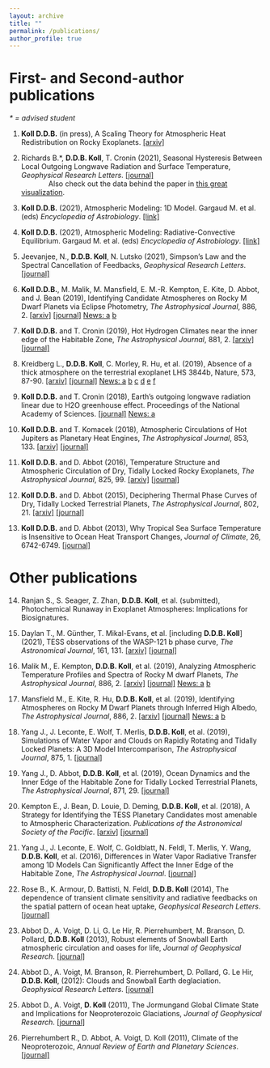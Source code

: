 ```yaml
---
layout: archive
title: ""
permalink: /publications/
author_profile: true
---
```


# First- and Second-author publications
_\* = advised student_

1. **Koll D.D.B.** (in press), A Scaling Theory for Atmospheric Heat
   Redistribution on Rocky
   Exoplanets. [\[arxiv\]](https://arxiv.org/abs/1907.13145)

2. Richards B.*, **D.D.B. Koll**, T. Cronin (2021), Seasonal
   Hysteresis Between Local Outgoing Longwave Radiation and Surface
   Temperature, _Geophysical Research
   Letters_. [\[journal\]](http://agupubs.onlinelibrary.wiley.com/doi/abs/10.1029/2021GL092978) \
   &emsp; &emsp; &emsp; Also check out the data behind the paper in [this great visualization](https://bdgrichards.github.io/OLR-Loop-Viewer/).

3. **Koll D.D.B.** (2021), Atmospheric Modeling: 1D Model. Gargaud
   M. et al. (eds) _Encyclopedia of
   Astrobiology_. [\[link\]](https://doi.org/10.1007/978-3-642-27833-4_5511-1)

4. **Koll D.D.B.** (2021), Atmospheric Modeling: Radiative-Convective Equilibrium. Gargaud M. et al. (eds) _Encyclopedia of
Astrobiology_. [\[link\]](https://link.springer.com/referenceworkentry/10.1007/978-3-642-27833-4_5479-1)

5. Jeevanjee, N., **D.D.B. Koll**, N. Lutsko (2021), Simpson’s Law and
   the Spectral Cancellation of Feedbacks, _Geophysical Research
   Letters_. [\[journal\]](https://agupubs.onlinelibrary.wiley.com/doi/10.1029/2021GL093699)

6. **Koll D.D.B.**, M. Malik, M. Mansfield, E. M.-R. Kempton, E. Kite,
   D. Abbot, and J. Bean (2019), Identifying Candidate Atmospheres on
   Rocky M Dwarf Planets via Eclipse Photometry, _The Astrophysical
   Journal_, 886, 2. [\[arxiv\]](https://arxiv.org/abs/1907.13138)
   [\[journal\]](https://iopscience.iop.org/article/10.3847/1538-4357/ab4c91)
   [News: a](https://www.nasa.gov/feature/goddard/2019/astronomers-propose-a-novel-method-of-finding-atmospheres-on-rocky-worlds/)
   [b](https://www.skyandtelescope.com/astronomy-news/new-method-expedite-search-exoplanets-atmospheres/)

7. **Koll D.D.B.** and T. Cronin (2019), Hot Hydrogen Climates near the inner edge of the Habitable Zone, _The Astrophysical Journal_,
   881, 2. [\[arxiv\]](https://arxiv.org/abs/1907.13169)
   [\[journal\]](https://iopscience.iop.org/article/10.3847/1538-4357/ab30c4/meta)

8. Kreidberg L., **D.D.B. Koll**, C. Morley, R. Hu, et al. (2019),
   Absence of a thick atmosphere on the terrestrial exoplanet LHS
   3844b, Nature, 573,
   87-90. [\[arxiv\]](https://arxiv.org/abs/1908.06834)
   [\[journal\]](https://www.nature.com/articles/s41586-019-1497-4)
   [News: a](https://www.jpl.nasa.gov/news/news.php?feature=7479)
   [b](http://news.mit.edu/2019/earth-exoplanet-no-atmosphere-0819)
   [c](https://news.harvard.edu/gazette/story/2019/08/harvard-astronomer-shows-exoplanet-has-no-atmosphere/)
   [d](https://www.scientificamerican.com/article/scientists-mull-the-astrobiological-implications-of-an-airless-alien-planet/)
   [e](https://www.sciencemag.org/news/2019/08/rocky-super-earth-may-be-hard-place-life-get-foothold)
   [f](https://www.foxnews.com/science/nasa-glimpses-surface-distant-exoplanet)

9. **Koll D.D.B.** and T. Cronin (2018), Earth’s outgoing longwave
   radiation linear due to H2O greenhouse effect. Proceedings of the
   National Academy of
   Sciences. [\[journal\]](http://www.pnas.org/content/early/2018/09/24/1809868115)
   [News: a](http://news.mit.edu/2018/how-earth-sheds-heat-space-0924)
   
10. **Koll D.D.B.** and T. Komacek (2018), Atmospheric Circulations of
    Hot Jupiters as Planetary Heat Engines, _The Astrophysical
    Journal_, 853, 133. [\[arxiv\]](https://arxiv.org/abs/1712.07643)
    [\[journal\]](http://iopscience.iop.org/article/10.3847/1538-4357/aaa3de/meta) 

11. **Koll D.D.B.** and D. Abbot (2016), Temperature Structure and
    Atmospheric Circulation of Dry, Tidally Locked Rocky Exoplanets,
    _The Astrophysical Journal_,
    825, 99. [\[arxiv\]](http://arxiv.org/abs/1605.01066) [\[journal\]](https://iopscience.iop.org/article/10.3847/0004-637X/825/2/99)

12. **Koll D.D.B.** and D. Abbot (2015), Deciphering Thermal Phase
    Curves of Dry, Tidally Locked Terrestrial Planets, _The
    Astrophysical Journal_,
    802, 21. [\[arxiv\]](http://arxiv.org/abs/1412.8216) [\[journal\]](https://iopscience.iop.org/article/10.1088/0004-637X/802/1/21)

13. **Koll D.D.B.** and D. Abbot (2013), Why Tropical Sea Surface
    Temperature is Insensitive to Ocean Heat Transport Changes,
    _Journal of Climate_, 26, 6742-6749. [\[journal\]](https://journals.ametsoc.org/view/journals/clim/26/18/jcli-d-13-00192.1.xml)


# Other publications

14. Ranjan S., S. Seager, Z. Zhan, **D.D.B. Koll**, et al. (submitted), Photochemical Runaway in Exoplanet Atmospheres: Implications for Biosignatures.

15. Daylan T., M. Günther, T. Mikal-Evans, et
    al. [including **D.D.B. Koll**] (2021), TESS observations of the
    WASP-121 b phase curve, _The Astronomical Journal_,
    161, 131. [\[arxiv\]](https://arxiv.org/abs/1909.03000) [\[journal\]](https://iopscience.iop.org/article/10.3847/1538-3881/abd8d2)

16. Malik M., E. Kempton, **D.D.B. Koll**, et al. (2019), Analyzing
    Atmospheric Temperature Profiles and Spectra of Rocky M dwarf
    Planets, _The Astrophysical Journal_,
    886, 2. [\[arxiv\]](https://arxiv.org/abs/1907.13135)
    [\[journal\]](https://iopscience.iop.org/article/10.3847/1538-4357/ab4a05)
    [News: a](https://www.nasa.gov/feature/goddard/2019/astronomers-propose-a-novel-method-of-finding-atmospheres-on-rocky-worlds/)
	[b](https://www.skyandtelescope.com/astronomy-news/new-method-expedite-search-exoplanets-atmospheres/)

17. Mansfield M., E. Kite, R. Hu, **D.D.B. Koll**, et al. (2019),
    Identifying Atmospheres on Rocky M Dwarf Planets through Inferred
    High Albedo, _The Astrophysical Journal_,
    886, 2. [\[arxiv\]](https://arxiv.org/abs/1907.13150) [\[journal\]](https://iopscience.iop.org/article/10.3847/1538-4357/ab4c90)
    [News: a](https://www.nasa.gov/feature/goddard/2019/astronomers-propose-a-novel-method-of-finding-atmospheres-on-rocky-worlds/)
	[b](https://www.skyandtelescope.com/astronomy-news/new-method-expedite-search-exoplanets-atmospheres/)
	
18. Yang J., J. Leconte, E. Wolf, T. Merlis, **D.D.B. Koll**, et
    al. (2019), Simulations of Water Vapor and Clouds on Rapidly
    Rotating and Tidally Locked Planets: A 3D Model Intercomparison,
    _The Astrophysical Journal_,
    875, 1. [\[journal\]](https://iopscience.iop.org/article/10.3847/1538-4357/ab09f1/meta)

19. Yang J., D. Abbot, **D.D.B. Koll**, et al. (2019), Ocean Dynamics
    and the Inner Edge of the Habitable Zone for Tidally Locked
    Terrestrial Planets, _The Astrophysical Journal_,
    871, 29. [\[journal\]](https://iopscience.iop.org/article/10.3847/1538-4357/aaf1a8)

20. Kempton E., J. Bean, D. Louie, D. Deming, **D.D.B. Koll**, et
    al. (2018), A Strategy for Identifying the TESS Planetary
    Candidates most amenable to Atmospheric
    Characterization. _Publications of the Astronomical Society of the
    Pacific_. [\[arxiv\]](https://arxiv.org/abs/1805.03671)
    [\[journal\]](http://iopscience.iop.org/article/10.1088/1538-3873/aadf6f)

21. Yang J., J. Leconte, E. Wolf, C. Goldblatt, N. Feldl, T. Merlis,
    Y. Wang, **D.D.B. Koll**, et al. (2016), Differences in Water
    Vapor Radiative Transfer among 1D Models Can Significantly Affect
    the Inner Edge of the Habitable Zone, _The Astrophysical
    Journal_. [\[journal\]](https://iopscience.iop.org/article/10.3847/0004-637X/826/2/222)

21. Rose B., K. Armour, D. Battisti, N. Feldl, **D.D.B. Koll** (2014),
    The dependence of transient climate sensitivity and radiative
    feedbacks on the spatial pattern of ocean heat uptake,
    _Geophysical Research Letters_.
	[\[journal\]](https://agupubs.onlinelibrary.wiley.com/doi/full/10.1002/2013GL058955)

22. Abbot D., A. Voigt, D. Li, G. Le Hir, R. Pierrehumbert,
    M. Branson, D. Pollard, **D.D.B. Koll** (2013), Robust elements of
    Snowball Earth atmospheric circulation and oases for life,
    _Journal of Geophysical Research_.
    [\[journal\]](https://agupubs.onlinelibrary.wiley.com/doi/full/10.1002/jgrd.50540)

23. Abbot D., A. Voigt, M. Branson, R. Pierrehumbert, D. Pollard,
    G. Le Hir, **D.D.B. Koll**, (2012): Clouds and Snowball Earth
    deglaciation. _Geophysical Research
    Letters_. [\[journal\]](https://agupubs.onlinelibrary.wiley.com/doi/full/10.1029/2012GL052861)

24. Abbot D., A. Voigt, **D. Koll** (2011), The Jormungand Global
    Climate State and Implications for Neoproterozoic Glaciations,
    _Journal of Geophysical
    Research_. [\[journal\]](https://agupubs.onlinelibrary.wiley.com/doi/full/10.1029/2011JD015927)

25. Pierrehumbert R., D. Abbot, A. Voigt, D. Koll (2011), Climate of
    the Neoproterozoic, _Annual Review of Earth and Planetary
    Sciences_. [\[journal\]](https://www.annualreviews.org/doi/10.1146/annurev-earth-040809-152447)
